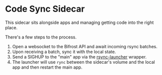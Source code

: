 # Code Sync Sidecar

This sidecar sits alongside apps and managing getting code into the right place.

There's a few steps to the process.

1. Open a websocket to the Bifrost API and await incoming rsync batches.
2. Upon receiving a batch, sync it with the local state.
3. Send a SIGHUP to the "main" app via the [rsync-launcher](launcher-script/rsync-launcher.sh) wrapper.
4. The launcher will use `rync` between the sidecar's volume and the local app and then restart the main app.
